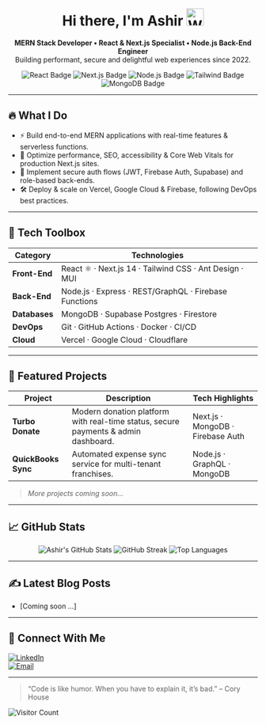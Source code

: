 <!-- Profile README for Ashir Zuhaib -->

<h1 align="center">Hi there, I'm Ashir <img src="https://media.giphy.com/media/hvRJCLFzcasrR4ia7z/giphy.gif" width="35" alt="Waving hand"></h1>

<p align="center">
  <b>MERN Stack Developer • React & Next.js Specialist • Node.js Back-End Engineer</b><br/>
  Building performant, secure and delightful web experiences since 2022.
</p>

<p align="center">
  <img src="https://img.shields.io/badge/React-20232A?style=for-the-badge&logo=react&logoColor=61DAFB" alt="React Badge" />
  <img src="https://img.shields.io/badge/Next.js-000000?style=for-the-badge&logo=nextdotjs&logoColor=white" alt="Next.js Badge" />
  <img src="https://img.shields.io/badge/Node.js-43853D?style=for-the-badge&logo=node.js&logoColor=white" alt="Node.js Badge" />
  <img src="https://img.shields.io/badge/TailwindCSS-38B2AC?style=for-the-badge&logo=tailwind-css&logoColor=white" alt="Tailwind Badge" />
  <img src="https://img.shields.io/badge/MongoDB-4EA94B?style=for-the-badge&logo=mongodb&logoColor=white" alt="MongoDB Badge" />
</p>

---

## 🔥 What I Do

- ⚡ Build end-to-end MERN applications with real-time features & serverless functions.
- 🚀 Optimize performance, SEO, accessibility & Core Web Vitals for production Next.js sites.
- 🔐 Implement secure auth flows (JWT, Firebase Auth, Supabase) and role-based back-ends.
- 🛠️ Deploy & scale on Vercel, Google Cloud & Firebase, following DevOps best practices.

---

## 🧰 Tech Toolbox

| Category      | Technologies |
|---------------|--------------|
| **Front-End** | React ⚛️ · Next.js 14 · Tailwind CSS · Ant Design · MUI |
| **Back-End**  | Node.js · Express · REST/GraphQL · Firebase Functions |
| **Databases** | MongoDB · Supabase Postgres · Firestore |
| **DevOps**    | Git · GitHub Actions · Docker · CI/CD |
| **Cloud**     | Vercel · Google Cloud · Cloudflare |

---

## 🚀 Featured Projects

| Project | Description | Tech Highlights |
|---------|-------------|-----------------|
| **Turbo Donate** | Modern donation platform with real-time status, secure payments & admin dashboard. | Next.js · MongoDB · Firebase Auth |
| **QuickBooks Sync** | Automated expense sync service for multi-tenant franchises. | Node.js · GraphQL · MongoDB |

> *More projects coming soon…*

---

## 📈 GitHub Stats

<p align="center">
  <img src="https://github-readme-stats.vercel.app/api?username=Ashir-zuhaib&show_icons=true&theme=tokyonight" alt="Ashir's GitHub Stats" />
  <img src="https://github-readme-streak-stats.herokuapp.com/?user=Ashir-zuhaib&theme=tokyonight" alt="GitHub Streak" />
  <img src="https://github-readme-stats.vercel.app/api/top-langs/?username=Ashir-zuhaib&layout=compact&theme=tokyonight" alt="Top Languages" />
</p>

---

## ✍️ Latest Blog Posts
<!-- BLOG-POST-LIST:START -->
- [Coming soon …]
<!-- BLOG-POST-LIST:END -->

---

## 🤝 Connect With Me

[![LinkedIn](https://img.shields.io/badge/LinkedIn-0077B5?style=for-the-badge&logo=linkedin&logoColor=white)](https://www.linkedin.com/in/ashir-zuhaib/)  
[![Email](https://img.shields.io/badge/Email-D14836?style=for-the-badge&logo=gmail&logoColor=white)](mailto:ashirzuhaib2@gmail.com)

---

> “Code is like humor. When you have to explain it, it’s bad.” – Cory House

![Visitor Count](https://komarev.com/ghpvc/?username=AshirZuhaib&color=blue)

